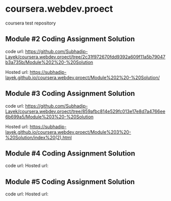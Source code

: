 # coursera.webdev.proect
coursera test repository

## Module #2 Coding Assignment Solution
   code url: https://github.com/Subhadip-Layek/coursera.webdev.proect/tree/2c31f972670fdd9392a609f11a5b79047b3a735b/Module%202%20-%20Solution
   
   Hosted url: https://subhadip-layek.github.io/coursera.webdev.proect/Module%202%20-%20Solution/

## Module #3 Coding Assignment Solution
  code url: https://github.com/Subhadip-Layek/coursera.webdev.proect/tree/859afbc814e529fc013e17e8d7a4766ee6b699a5/Module%203%20-%20Solution
  
  Hosted url: https://subhadip-layek.github.io/coursera.webdev.proect/Module%203%20-%20Solution/index%20(2).html
## Module #4 Coding Assignment Solution
  code url: 
  Hosted url: 

## Module #5 Coding Assignment Solution
  code url: 
   Hosted url: 
